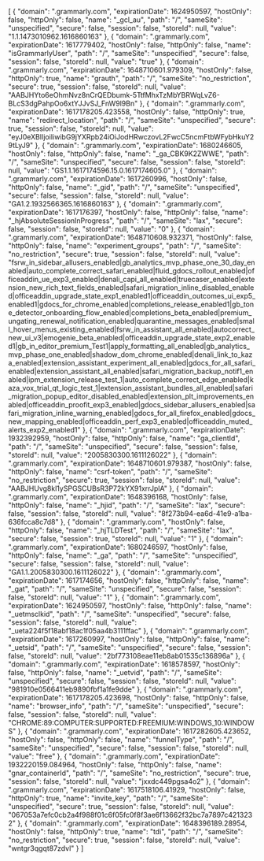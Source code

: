 [
    {
        "domain": ".grammarly.com",
        "expirationDate": 1624950597,
        "hostOnly": false,
        "httpOnly": false,
        "name": "_gcl_au",
        "path": "/",
        "sameSite": "unspecified",
        "secure": false,
        "session": false,
        "storeId": null,
        "value": "1.1.1473010962.1616860163"
    },
    {
        "domain": ".grammarly.com",
        "expirationDate": 1617779402,
        "hostOnly": false,
        "httpOnly": false,
        "name": "isGrammarlyUser",
        "path": "/",
        "sameSite": "unspecified",
        "secure": false,
        "session": false,
        "storeId": null,
        "value": "true"
    },
    {
        "domain": ".grammarly.com",
        "expirationDate": 1648710601.979309,
        "hostOnly": false,
        "httpOnly": true,
        "name": "grauth",
        "path": "/",
        "sameSite": "no_restriction",
        "secure": true,
        "session": false,
        "storeId": null,
        "value": "AABJHYto6eOhmNvz8nCrQEDbumk-5TtfMhxTzMbYBRWqLvZ6-BLcS3dgPahpOo6xtYJJvSJ_FnW9l9Bn"
    },
    {
        "domain": ".grammarly.com",
        "expirationDate": 1617178205.423558,
        "hostOnly": false,
        "httpOnly": true,
        "name": "redirect_location",
        "path": "/",
        "sameSite": "unspecified",
        "secure": true,
        "session": false,
        "storeId": null,
        "value": "eyJ0eXBlIjoiIiwibG9jYXRpb24iOiJodHRwczovL2FwcC5ncmFtbWFybHkuY29tLyJ9"
    },
    {
        "domain": ".grammarly.com",
        "expirationDate": 1680246605,
        "hostOnly": false,
        "httpOnly": false,
        "name": "_ga_CBK9K2ZWWE",
        "path": "/",
        "sameSite": "unspecified",
        "secure": false,
        "session": false,
        "storeId": null,
        "value": "GS1.1.1617174596.15.0.1617174605.0"
    },
    {
        "domain": ".grammarly.com",
        "expirationDate": 1617260996,
        "hostOnly": false,
        "httpOnly": false,
        "name": "_gid",
        "path": "/",
        "sameSite": "unspecified",
        "secure": false,
        "session": false,
        "storeId": null,
        "value": "GA1.2.1932566365.1616860163"
    },
    {
        "domain": ".grammarly.com",
        "expirationDate": 1617176397,
        "hostOnly": false,
        "httpOnly": false,
        "name": "_hjAbsoluteSessionInProgress",
        "path": "/",
        "sameSite": "lax",
        "secure": false,
        "session": false,
        "storeId": null,
        "value": "0"
    },
    {
        "domain": ".grammarly.com",
        "expirationDate": 1648710608.932371,
        "hostOnly": false,
        "httpOnly": false,
        "name": "experiment_groups",
        "path": "/",
        "sameSite": "no_restriction",
        "secure": true,
        "session": false,
        "storeId": null,
        "value": "fsrw_in_sidebar_allusers_enabled|gb_analytics_mvp_phase_one_30_day_enabled|auto_complete_correct_safari_enabled|fluid_gdocs_rollout_enabled|officeaddin_ue_exp3_enabled|denali_capi_all_enabled|truecaser_enabled|extension_new_rich_text_fields_enabled|safari_migration_inline_disabled_enabled|officeaddin_upgrade_state_exp1_enabled1|officeaddin_outcomes_ui_exp5_enabled1|gdocs_for_chrome_enabled|completions_release_enabled1|gb_tone_detector_onboarding_flow_enabled|completions_beta_enabled|premium_ungating_renewal_notification_enabled|quarantine_messages_enabled|small_hover_menus_existing_enabled|fsrw_in_assistant_all_enabled|autocorrect_new_ui_v3|emogenie_beta_enabled|officeaddin_upgrade_state_exp2_enabled1|gb_in_editor_premium_Test1|apply_formatting_all_enabled|gb_analytics_mvp_phase_one_enabled|shadow_dom_chrome_enabled|denali_link_to_kaza_enabled|extension_assistant_experiment_all_enabled|gdocs_for_all_safari_enabled|extension_assistant_all_enabled|safari_migration_backup_notif1_enabled|ipm_extension_release_test_1|auto_complete_correct_edge_enabled|kaza_vox_trial_qt_logic_test_1|extension_assistant_bundles_all_enabled|safari_migration_popup_editor_disabled_enabled|extension_plt_improvements_enabled|officeaddin_proofit_exp3_enabled|gdocs_sidebar_allusers_enabled|safari_migration_inline_warning_enabled|gdocs_for_all_firefox_enabled|gdocs_new_mapping_enabled|officeaddin_perf_exp3_enabled|officeaddin_muted_alerts_exp2_enabled1"
    },
    {
        "domain": ".grammarly.com",
        "expirationDate": 1932392959,
        "hostOnly": false,
        "httpOnly": false,
        "name": "ga_clientId",
        "path": "/",
        "sameSite": "unspecified",
        "secure": false,
        "session": false,
        "storeId": null,
        "value": "2005830300.1611126022"
    },
    {
        "domain": ".grammarly.com",
        "expirationDate": 1648710601.979387,
        "hostOnly": false,
        "httpOnly": false,
        "name": "csrf-token",
        "path": "/",
        "sameSite": "no_restriction",
        "secure": true,
        "session": false,
        "storeId": null,
        "value": "AABJHUvg8kl1ySPGSCUBsR3P72kYX91xrrJplA"
    },
    {
        "domain": ".grammarly.com",
        "expirationDate": 1648396168,
        "hostOnly": false,
        "httpOnly": false,
        "name": "_hjid",
        "path": "/",
        "sameSite": "lax",
        "secure": false,
        "session": false,
        "storeId": null,
        "value": "8f273b94-ea6d-41e9-a1ba-636fcca8c7d8"
    },
    {
        "domain": ".grammarly.com",
        "hostOnly": false,
        "httpOnly": false,
        "name": "_hjTLDTest",
        "path": "/",
        "sameSite": "lax",
        "secure": false,
        "session": true,
        "storeId": null,
        "value": "1"
    },
    {
        "domain": ".grammarly.com",
        "expirationDate": 1680246597,
        "hostOnly": false,
        "httpOnly": false,
        "name": "_ga",
        "path": "/",
        "sameSite": "unspecified",
        "secure": false,
        "session": false,
        "storeId": null,
        "value": "GA1.1.2005830300.1611126022"
    },
    {
        "domain": ".grammarly.com",
        "expirationDate": 1617174656,
        "hostOnly": false,
        "httpOnly": false,
        "name": "_gat",
        "path": "/",
        "sameSite": "unspecified",
        "secure": false,
        "session": false,
        "storeId": null,
        "value": "1"
    },
    {
        "domain": ".grammarly.com",
        "expirationDate": 1624950597,
        "hostOnly": false,
        "httpOnly": false,
        "name": "_uetmsclkid",
        "path": "/",
        "sameSite": "unspecified",
        "secure": false,
        "session": false,
        "storeId": null,
        "value": "_ueta224f5f18abf18ac1f05aa4b3111ffac"
    },
    {
        "domain": ".grammarly.com",
        "expirationDate": 1617260997,
        "hostOnly": false,
        "httpOnly": false,
        "name": "_uetsid",
        "path": "/",
        "sameSite": "unspecified",
        "secure": false,
        "session": false,
        "storeId": null,
        "value": "2bf773108eae11eb8ab01535c136896a"
    },
    {
        "domain": ".grammarly.com",
        "expirationDate": 1618578597,
        "hostOnly": false,
        "httpOnly": false,
        "name": "_uetvid",
        "path": "/",
        "sameSite": "unspecified",
        "secure": false,
        "session": false,
        "storeId": null,
        "value": "981910e0566411eb9890fbf1a1fe9dde"
    },
    {
        "domain": ".grammarly.com",
        "expirationDate": 1617178205.423698,
        "hostOnly": false,
        "httpOnly": false,
        "name": "browser_info",
        "path": "/",
        "sameSite": "unspecified",
        "secure": false,
        "session": false,
        "storeId": null,
        "value": "CHROME:89:COMPUTER:SUPPORTED:FREEMIUM:WINDOWS_10:WINDOWS"
    },
    {
        "domain": ".grammarly.com",
        "expirationDate": 1617282605.423652,
        "hostOnly": false,
        "httpOnly": false,
        "name": "funnelType",
        "path": "/",
        "sameSite": "unspecified",
        "secure": false,
        "session": false,
        "storeId": null,
        "value": "free"
    },
    {
        "domain": ".grammarly.com",
        "expirationDate": 1932220159.084964,
        "hostOnly": false,
        "httpOnly": false,
        "name": "gnar_containerId",
        "path": "/",
        "sameSite": "no_restriction",
        "secure": true,
        "session": false,
        "storeId": null,
        "value": "jxxdc449pgsa4o2"
    },
    {
        "domain": ".grammarly.com",
        "expirationDate": 1617518106.41929,
        "hostOnly": false,
        "httpOnly": true,
        "name": "invite_key",
        "path": "/",
        "sameSite": "unspecified",
        "secure": true,
        "session": false,
        "storeId": null,
        "value": "067053a7efc0cb2a4f988f01c6f05fc0f8f3ae6f13662f32bc7a7897c4213232"
    },
    {
        "domain": ".grammarly.com",
        "expirationDate": 1648396189.28954,
        "hostOnly": false,
        "httpOnly": true,
        "name": "tdi",
        "path": "/",
        "sameSite": "no_restriction",
        "secure": true,
        "session": false,
        "storeId": null,
        "value": "wntgr3qgqt87zdvl"
    }
]
